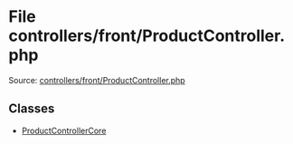 File controllers/front/ProductController.php
=========

Source: [controllers/front/ProductController.php](https://github.com/PrestaShop/PrestaShop/blob/1.5.6.0/controllers/front/ProductController.php)


Classes
-------

* [ProductControllerCore](class.ProductControllerCore.md)

